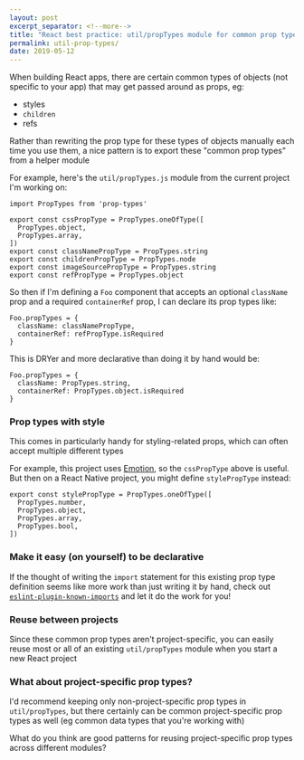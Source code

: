 ```yaml
---
layout: post
excerpt_separator: <!--more-->
title: "React best practice: util/propTypes module for common prop types"
permalink: util-prop-types/
date: 2019-05-12
---
```


When building React apps, there are certain common types of objects (not specific to your app) that may get passed around as props, eg:
- styles
- `children`
- refs

Rather than rewriting the prop type for these types of objects manually each time you use them, a nice pattern is to export these "common prop types" from a helper module

For example, here's the `util/propTypes.js` module from the current project I'm working on:
```
import PropTypes from 'prop-types'

export const cssPropType = PropTypes.oneOfType([
  PropTypes.object,
  PropTypes.array,
])
export const classNamePropType = PropTypes.string
export const childrenPropType = PropTypes.node
export const imageSourcePropType = PropTypes.string
export const refPropType = PropTypes.object
```

So then if I'm defining a `Foo` component that accepts an optional `className` prop and a required `containerRef` prop, I can declare its prop types like:
```
Foo.propTypes = {
  className: classNamePropType,
  containerRef: refPropType.isRequired
}
```
This is DRYer and more declarative than doing it by hand would be:
```
Foo.propTypes = {
  className: PropTypes.string,
  containerRef: PropTypes.object.isRequired
}
```

### Prop types with style
This comes in particularly handy for styling-related props, which can often accept multiple different types

For example, this project uses [Emotion](https://emotion.sh/), so the `cssPropType` above is useful. But then on a React Native project, you might define `stylePropType` instead:
```
export const stylePropType = PropTypes.oneOfType([
  PropTypes.number,
  PropTypes.object,
  PropTypes.array,
  PropTypes.bool,
])
```

### Make it easy (on yourself) to be declarative
If the thought of writing the `import` statement for this existing prop type definition seems like more work than just writing it by hand, check out [`eslint-plugin-known-imports`](https://github.com/helixbass/eslint-plugin-known-imports) and let it do the work for you!

### Reuse between projects
Since these common prop types aren't project-specific, you can easily reuse most or all of an existing `util/propTypes` module when you start a new React project

### What about project-specific prop types?
I'd recommend keeping only non-project-specific prop types in `util/propTypes`, but there certainly can be common project-specific prop types as well (eg common data types that you're working with)

What do you think are good patterns for reusing project-specific prop types across different modules?

